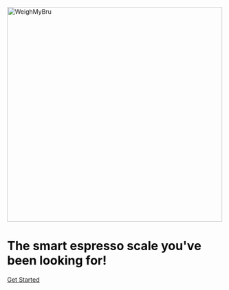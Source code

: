 <img src="/media/weighmybru-logo.png" alt="WeighMyBru" class="center" width="500" heigh="500">



<h1 style="color:rgb(11,11,11);">The smart espresso scale you've been looking for!</h1>


[Get Started](#main ':class=button')